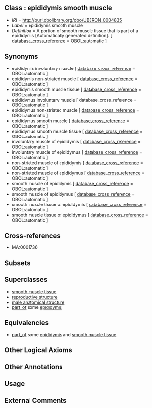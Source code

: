 
## Class : epididymis smooth muscle

 * *IRI* = http://purl.obolibrary.org/obo/UBERON_0004835
 * *Label* = epididymis smooth muscle
 * *Definition* = A portion of smooth muscle tissue that is part of a epididymis [Automatically generated definition]. [ [database_cross_reference](../../ef/oboInOwl#hasDbXref.md) = OBOL:automatic ]

## Synonyms

 * epididymis involuntary muscle [ [database_cross_reference](../../ef/oboInOwl#hasDbXref.md) = OBOL:automatic ]
 * epididymis non-striated muscle [ [database_cross_reference](../../ef/oboInOwl#hasDbXref.md) = OBOL:automatic ]
 * epididymis smooth muscle tissue [ [database_cross_reference](../../ef/oboInOwl#hasDbXref.md) = OBOL:automatic ]
 * epididymus involuntary muscle [ [database_cross_reference](../../ef/oboInOwl#hasDbXref.md) = OBOL:automatic ]
 * epididymus non-striated muscle [ [database_cross_reference](../../ef/oboInOwl#hasDbXref.md) = OBOL:automatic ]
 * epididymus smooth muscle [ [database_cross_reference](../../ef/oboInOwl#hasDbXref.md) = OBOL:automatic ]
 * epididymus smooth muscle tissue [ [database_cross_reference](../../ef/oboInOwl#hasDbXref.md) = OBOL:automatic ]
 * involuntary muscle of epididymis [ [database_cross_reference](../../ef/oboInOwl#hasDbXref.md) = OBOL:automatic ]
 * involuntary muscle of epididymus [ [database_cross_reference](../../ef/oboInOwl#hasDbXref.md) = OBOL:automatic ]
 * non-striated muscle of epididymis [ [database_cross_reference](../../ef/oboInOwl#hasDbXref.md) = OBOL:automatic ]
 * non-striated muscle of epididymus [ [database_cross_reference](../../ef/oboInOwl#hasDbXref.md) = OBOL:automatic ]
 * smooth muscle of epididymis [ [database_cross_reference](../../ef/oboInOwl#hasDbXref.md) = OBOL:automatic ]
 * smooth muscle of epididymus [ [database_cross_reference](../../ef/oboInOwl#hasDbXref.md) = OBOL:automatic ]
 * smooth muscle tissue of epididymis [ [database_cross_reference](../../ef/oboInOwl#hasDbXref.md) = OBOL:automatic ]
 * smooth muscle tissue of epididymus [ [database_cross_reference](../../ef/oboInOwl#hasDbXref.md) = OBOL:automatic ]

## Cross-references

 * MA:0001736

## Subsets


## Superclasses

 * [smooth muscle tissue](../../UBERON/35/UBERON_0001135.md)
 * [reproductive structure](../../UBERON/56/UBERON_0005156.md)
 * [male anatomical structure](../../UBERON/03/UBERON_0014403.md)
 * [part_of](../../BFO/50/BFO_0000050.md) some [epididymis](../../UBERON/01/UBERON_0001301.md)

## Equivalencies

 * [part_of](../../BFO/50/BFO_0000050.md) some [epididymis](../../UBERON/01/UBERON_0001301.md) and [smooth muscle tissue](../../UBERON/35/UBERON_0001135.md)

## Other Logical Axioms


## Other Annotations


## Usage


## External Comments

